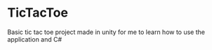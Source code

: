 # TicTacToe
Basic tic tac toe project made in unity for me to learn how to use the application and C#
